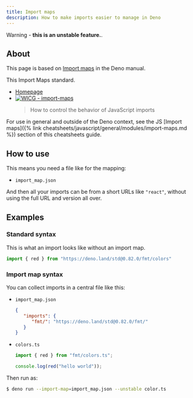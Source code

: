```yaml
---
title: Import maps
description: How to make imports easier to manage in Deno
---
```


Warning - **this is an unstable feature.**.

## About

This page is based on [Import maps](https://deno.land/manual/linking_to_external_code/import_maps) in the Deno manual.

This Import Maps standard.

- [Homepage](https://wicg.github.io/import-maps/)
- [![WICG - import-maps](https://img.shields.io/static/v1?label=WICG&message=import-maps&color=5d15a1&logo=github)](https://github.com/WICG/import-maps)
    > How to control the behavior of JavaScript imports

For use in general and outside of the Deno context, see the JS [Import maps]({% link cheatsheets/javascript/general/modules/import-maps.md %}) section of this cheatsheets guide.


## How to use

This means you need a file like for the mapping:

- `import_map.json`

And then all your imports can be from a short URLs like `"react"`, without using the full URL and version all over.


## Examples

### Standard syntax

This is what an import looks like without an import map.

```typescript
import { red } from "https://deno.land/std@0.82.0/fmt/colors"
```

### Import map syntax

You can collect imports in a central file like this:

- `import_map.json`
    ```json
    {
       "imports": {
          "fmt/": "https://deno.land/std@0.82.0/fmt/"
       }
    }
    ```
- `colors.ts`
    ```typescript
    import { red } from "fmt/colors.ts";

    console.log(red("hello world"));
    ```

Then run as:

```sh
$ deno run --import-map=import_map.json --unstable color.ts
```
